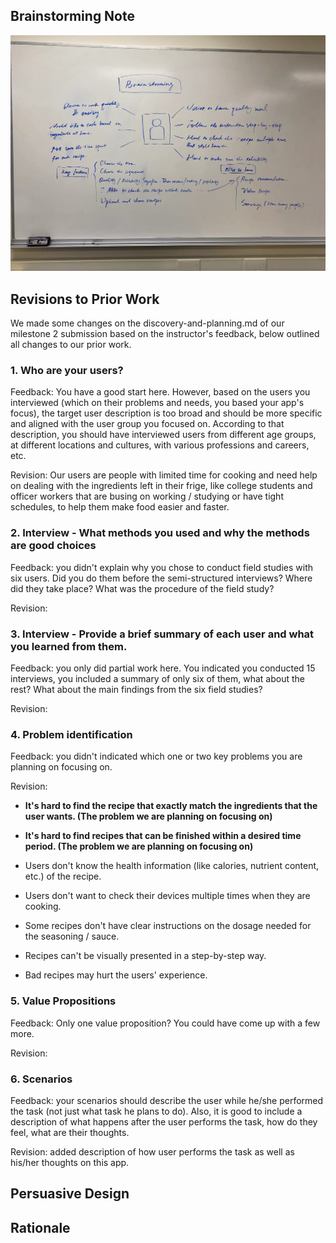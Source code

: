 ## Brainstorming Note
![](whiteboard.jpg)


## Revisions to Prior Work
We made some changes on the discovery-and-planning.md of our milestone 2 submission based on the instructor's feedback, below outlined all changes to our prior work.

### 1. Who are your users? 
Feedback: You have a good start here. However, based on the users you interviewed (which on their problems and needs, you based your app's focus), the target user description is too broad and should be more specific and aligned with the user group you focused on. According to that description, you should have interviewed users from different age groups, at different locations and cultures, with various professions and careers, etc. 

Revision: Our users are people with limited time for cooking and need help on dealing with the ingredients left in their frige, like college students and officer workers that are busing on working / studying or have tight schedules, to help them make food easier and faster.

### 2. Interview - What methods you used and why the methods are good choices
Feedback: you didn't explain why you chose to conduct field studies with six users. Did you do them before the semi-structured interviews? Where did they take place? What was the procedure of the field study?

Revision: 

### 3. Interview - Provide a brief summary of each user and what you learned from them.
Feedback: you only did partial work here. You indicated you conducted 15 interviews, you included a summary of only six of them, what about the rest? What about the main findings from the six field studies?

Revision:

### 4. Problem identification
Feedback: you didn't indicated which one or two key problems you are planning on focusing on.

Revision:

- **It's hard to find the recipe that exactly match the ingredients that the user wants. (The problem we are planning on focusing on)**

- **It's hard to find recipes that can be finished within a desired time period. (The problem we are planning on focusing on)**

- Users don't know the health information (like calories, nutrient content, etc.) of the recipe.

- Users don't want to check their devices multiple times when they are cooking.

- Some recipes don't have clear instructions on the dosage needed for the seasoning / sauce.

- Recipes can't be visually presented in a step-by-step way.

- Bad recipes may hurt the users' experience.


### 5. Value Propositions
Feedback: Only one value proposition? You could have come up with a few more.

Revision: 

### 6. Scenarios
Feedback: your scenarios should describe the user while he/she performed the task (not just what task he plans to do). Also, it is good to include a description of what happens after the user performs the task, how do they feel, what are their thoughts.

Revision: added description of how user performs the task as well as his/her thoughts on this app. 

## Persuasive Design


## Rationale